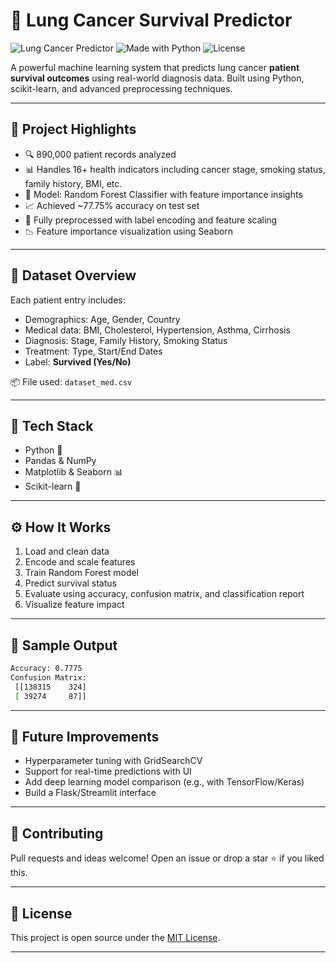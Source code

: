 # 🧠 Lung Cancer Survival Predictor

![Lung Cancer Predictor](https://img.shields.io/badge/ML-Scikit--Learn-blue.svg) ![Made with Python](https://img.shields.io/badge/Made%20with-Python%203.12-yellow.svg) ![License](https://img.shields.io/badge/license-MIT-green.svg)

A powerful machine learning system that predicts lung cancer **patient survival outcomes** using real-world diagnosis data. Built using Python, scikit-learn, and advanced preprocessing techniques.

---

## 🚀 Project Highlights

- 🔍 890,000 patient records analyzed
- 📊 Handles 16+ health indicators including cancer stage, smoking status, family history, BMI, etc.
- 🎯 Model: Random Forest Classifier with feature importance insights
- 📈 Achieved ~77.75% accuracy on test set
- 📌 Fully preprocessed with label encoding and feature scaling
- 📉 Feature importance visualization using Seaborn

---

## 📁 Dataset Overview

Each patient entry includes:

- Demographics: Age, Gender, Country
- Medical data: BMI, Cholesterol, Hypertension, Asthma, Cirrhosis
- Diagnosis: Stage, Family History, Smoking Status
- Treatment: Type, Start/End Dates
- Label: **Survived (Yes/No)**

📦 File used: `dataset_med.csv`

---

## 🔧 Tech Stack

- Python 🐍
- Pandas & NumPy
- Matplotlib & Seaborn 📊
- Scikit-learn 🤖

---

## ⚙️ How It Works

1. Load and clean data
2. Encode and scale features
3. Train Random Forest model
4. Predict survival status
5. Evaluate using accuracy, confusion matrix, and classification report
6. Visualize feature impact

---

## 📸 Sample Output

```bash
Accuracy: 0.7775
Confusion Matrix:
 [[138315    324]
 [ 39274     87]]
```

---

## 📌 Future Improvements

- Hyperparameter tuning with GridSearchCV
- Support for real-time predictions with UI
- Add deep learning model comparison (e.g., with TensorFlow/Keras)
- Build a Flask/Streamlit interface

---

## 🙌 Contributing

Pull requests and ideas welcome! Open an issue or drop a star ⭐ if you liked this.

---

## 📄 License

This project is open source under the [MIT License](LICENSE).

---
